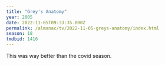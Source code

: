 ```yaml
---
title: "Grey's Anatomy"
year: 2005
date: 2022-11-05T09:33:35.000Z
permalink: /almanac/tv/2022-11-05-greys-anatomy/index.html
season: 18
tmdbid: 1416
---
```


This was way better than the covid season. 
